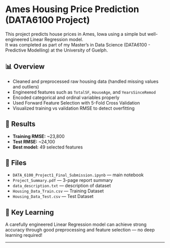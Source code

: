 # Ames Housing Price Prediction (DATA6100 Project)

This project predicts house prices in Ames, Iowa using a simple but well-engineered Linear Regression model.  
It was completed as part of my Master’s in Data Science (DATA6100 - Predictive Modelling) at the University of Guelph.

## 📊 Overview
- Cleaned and preprocessed raw housing data (handled missing values and outliers)
- Engineered features such as `TotalSF`, `HouseAge`, and `YearsSinceRemod`
- Encoded categorical and ordinal variables properly
- Used Forward Feature Selection with 5-Fold Cross Validation
- Visualized training vs validation RMSE to detect overfitting

## 🧮 Results
- **Training RMSE:** ~23,800  
- **Test RMSE:** ~24,100  
- **Best model:** 49 selected features  

## 📁 Files
- `DATA_6100_Project1_Final_Submission.ipynb` — main notebook  
- `Project_Summary.pdf` — 3-page report summary  
- `data_description.txt` — description of dataset
- `Housing_Data_Train.csv` — Training Dataset
- `Housing_Data_Test.csv` — Test Dataset
  
## 🧠 Key Learning
A carefully engineered Linear Regression model can achieve strong accuracy through good preprocessing and feature selection — no deep learning required!

---
